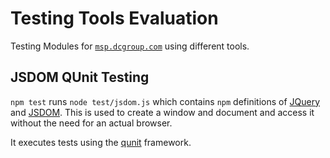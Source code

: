 # Testing Tools Evaluation
Testing Modules for [`msp.dcgroup.com`](https//msp.dcgroudp.com) using different tools.

## JSDOM QUnit Testing
`npm test` runs `node test/jsdom.js` which contains `npm` definitions of [JQuery](https://jquery.com/) and [JSDOM](https://github.com/jsdom/jsdom). This is used to create a window and document and access it without the need for an actual browser.

It executes tests using the [qunit](qunitjs.com) framework.